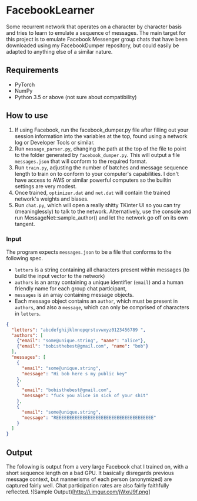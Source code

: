 # FacebookLearner
Some recurrent network that operates on a character by character basis and tries to learn to emulate a sequence of
messages. The main target for this project is to emulate Facebook Messenger group chats that have been downloaded
using my FacebookDumper repository, but could easily be adapted to anything else of a similar nature.

## Requirements
+ PyTorch
+ NumPy
+ Python 3.5 or above (not sure about compatibility)

## How to use
1. If using Facebook, run the facebook_dumper.py file after filling out your session information into
    the variables at the top, found using a network log or Developer Tools or similar.
2. Run `message_parser.py`, changing the path at the top of the file to point to the folder generated by
    `facebook_dumper.py`. This will output a file `messages.json` that will conform to the required format.
3. Run `train.py`, adjusting the number of batches and message sequence length to train on to conform to your computer's
    capabilities. I don't have access to AWS or similar powerful computers so the builtin settings are very modest.
4. Once trained, `optimizer.dat` and `net.dat` will contain the trained network's weights and biases.
5. Run `chat.py`, which will open a really shitty TKinter UI so you can try (meaninglessly) to talk to the network.
    Alternatively, use the console and run MessageNet::sample_author() and let the network go off on its own tangent.

### Input
The program expects `messages.json` to be a file that conforms to the following spec.
+ `letters` is a string containing all characters present within messages (to build the input vector to the network)
+ `authors` is an array containing a unique identifier (`email`) and a human friendly name for each group chat participant,
+ `messages` is an array containing message objects.
+ Each message object contains an `author`, which must be present in `authors`, and also a `message`,
     which can only be    comprised of characters in `letters`. 
```json
{
  "letters": "abcdefghijklmnopqrstuvwxyz0123456789 ",
  "authors": [
    {"email": "some@unique.string", "name": "alice"},
    {"email": "bobisthebest@gmail.com", "name": "bob"}
  ],
  "messages": [
    {
      "email": "some@unique.string",
      "message": "Hi bob here s my public key"
    },
    {
      "email": "bobisthebest@gmail.com",
      "message": "fuck you alice im sick of your shit"
    },
    {
      "email": "some@unique.string",
      "message": "REEEEEEEEEEEEEEEEEEEEEEEEEEEEEEEEEEEEE"
    }
  ]
}
```

## Output
The following is output from a very large Facebook chat I trained on, with a short sequence length on a bad GPU. It
basically disregards previous message context, but mannerisms of each person (anonymized) are captured fairly well.
Chat participation rates are also fairly faithfully reflected.
!(Sample Output)[http://i.imgur.com/jWxrJ9f.png]
